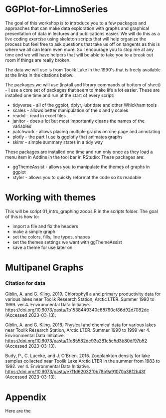 # GGPlot-for-LimnoSeries

The goal of this workshop is to introduce you to a few packages and approaches that can make data exploration with graphs and graphical presentation of data in lectures and publications easier. We will do this as a live coding exercise using skeleton scripts that will help organize the process but feel free to ask questions that take us off on tangents as this is where we all can learn even more. So I encourage you to stop me at any time and we will have helpers that will be able to take you to a break out room if things are really broken.

The data we will use is from Toolik Lake in the 1990's that is freely available at the links in the citations below.

The packages we will use (install and library commands at bottom of sheet) - I use a core set of packages that seem to make life a lot easier. These are installed one time and run at the start of every script:

-   tidyverse - all of the ggplot, dplyr, lubridate and other Whickham tools
-   scales - allows better manipulation of the x and y scales
-   readxl - read in excel files
-   janitor - does a lot but most importantly cleans the names of the variables
-   patchwork - allows placing multiple graphs on one page and annotating
-   plotly - the part I use is ggplotly that animates graphs
-   skimr - simple summary states in a tidy way

These packages are installed one time and run only once as they load a menu item in Addins in the tool bar in RStudio: These packages are:

-   ggThemeAssist - allows you to manipulate the themes of graphs in ggplot
-   styler - allows you to quickly reformat the code so its readable

# Working with themes

This will be script 01_intro_graphing zoops.R in the scripts folder. The goal of this is how to:

-   import a file and fix the headers
-   make a simple graph
-   set the colors, fills, line types, shapes
-   set the themes settings we want with ggThemeAssist
-   save a theme for use later on

# Multipanel Graphs

### Citation for data

Giblin, A. and G. Kling. 2019. Chlorophyll a and primary productivity data for various lakes near Toolik Research Station, Arctic LTER. Summer 1990 to 1999. ver 4. Environmental Data Initiative. <https://doi.org/10.6073/pasta/1b1538449340e68760cf86d92d7082de> (Accessed 2023-03-13).

Giblin, A. and G. Kling. 2016. Physical and chemical data for various lakes near Toolik Research Station, Arctic LTER. Summer 1990 to 1999 ver 4. Environmental Data Initiative. <https://doi.org/10.6073/pasta/1fd85582de93a281e5e5d3b80df97b52> (Accessed 2023-03-13).

Budy, P., C. Luecke, and J. O'Brien. 2016. Zooplankton density for lake samples collected near Toolik Lake Arctic LTER in the summer from 1983 to 1992. ver 4. Environmental Data Initiative. <https://doi.org/10.6073/pasta/e711d62032f0b78b9a91070a38f2b43f> (Accessed 2023-03-13).

# Appendix

Here are the

